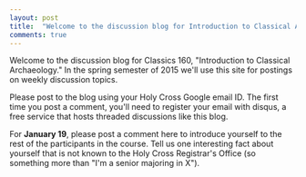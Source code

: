 ```yaml
---
layout: post
title:  "Welcome to the discussion blog for Introduction to Classical Archaeology"
comments: true
---
```


Welcome to the discussion blog for Classics 160, "Introduction to Classical Archaeology." In the spring semester of 2015 we'll use this site for postings on weekly discussion topics.

Please post to the blog using your Holy Cross Google email ID.  The first time you post a comment, you'll need to register your email with disqus, a free service that hosts threaded discussions like this blog.

For **January 19**, please post a comment here to introduce yourself to the rest of the participants in the course.  Tell us one interesting fact about yourself that is not known to the Holy Cross Registrar's Office (so something more than "I'm a senior majoring in X").